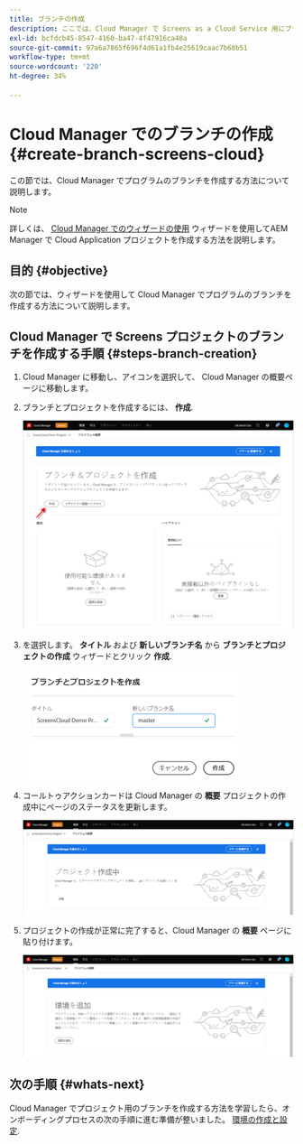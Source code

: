 ```yaml
---
title: ブランチの作成
description: ここでは、Cloud Manager で Screens as a Cloud Service 用にブランチを作成する方法について説明します。
exl-id: bcfdcb45-8547-4160-ba47-4f47916ca48a
source-git-commit: 97a6a7865f696f4d61a1fb4e25619caac7b68b51
workflow-type: tm+mt
source-wordcount: '220'
ht-degree: 34%

---
```


# Cloud Manager でのブランチの作成 {#create-branch-screens-cloud}

この節では、Cloud Manager でプログラムのブランチを作成する方法について説明します。

>[!NOTE]
>詳しくは、 [Cloud Manager でのウィザードの使用](https://experienceleague.adobe.com/docs/experience-manager-cloud-service/content/implementing/using-cloud-manager/create-application-project/using-the-wizard.html?lang=en) ウィザードを使用してAEM Manager で Cloud Application プロジェクトを作成する方法を説明します。

## 目的 {#objective}

次の節では、ウィザードを使用して Cloud Manager でプログラムのブランチを作成する方法について説明します。

## Cloud Manager で Screens プロジェクトのブランチを作成する手順 {#steps-branch-creation}

1. Cloud Manager に移動し、アイコンを選択して、 Cloud Manager の概要ページに移動します。

1. ブランチとプロジェクトを作成するには、 **作成**.

   ![画像](/help/screens-cloud/assets/onboarding/create-branch1.png)

1. を選択します。 **タイトル** および **新しいブランチ名** から **ブランチとプロジェクトの作成** ウィザードとクリック **作成**.

   ![画像](/help/screens-cloud/assets/onboarding/create-branch2.png)

1. コールトゥアクションカードは Cloud Manager の **概要** プロジェクトの作成中にページのステータスを更新します。

   ![画像](/help/screens-cloud/assets/onboarding/create-branch3.png)

1. プロジェクトの作成が正常に完了すると、Cloud Manager の **概要** ページに貼り付けます。

   ![画像](/help/screens-cloud/assets/onboarding/create-branch4.png)

## 次の手順 {#whats-next}

Cloud Manager でプロジェクト用のブランチを作成する方法を学習したら、オンボーディングプロセスの次の手順に進む準備が整いました。 [環境の作成と設定](/help/screens-cloud/onboarding-screens-cloud/creating-an-environment.md).
